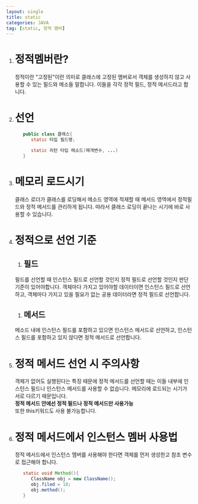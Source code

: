 ```yaml
---
layout: single
title: static
categories: JAVA
tag: [static, 정적 멤버]
---
```


1. # 정적멤버란?
   정적이란 "고정된"이란 의미로 클래스에 고정된 멤버로서 객체를 생성하지 않고 사용할 수 있는 필드와 메소들 말합니다. 이들을 각각 정적 필드, 
   정적 메서드라고 합니다.
1. # 선언
   ```java
      public class 클래스{
         static 타입 필드명;

         static 리턴 타입 메소드(매개변수, ...)
      }
   ```
1. # 메모리 로드시기
   클래스 로더가 클래스를 로딩해서 메소드 영역에 적재할 때 메서드 영역에서 정적필드와 정적 메서드를 관리하게 됩니다. 따라서 클래스 로딩이 끝나는 
   시기에 바로 사용할 수 있습니다.
1. # 정적으로 선언 기준
   1. ## 필드
   필드를 선언할 때 인스턴스 필드로 선언할 것인지 정적 필드로 선언할 것인지 판단 기준이 있어야합니다. 객체마다 가지고 있어야할 데이터이면 인스턴스 필드로 선언하고, 객체마다 가지고 있을 필요가 없는 공용 데이터라면 정적 필드로 선언합니다.
   1. ## 메서드
   메소드 내에 인스턴스 필드를 포함하고 있으면 인스턴스 메서드로 선언하고, 인스턴스 필드를 포함하고 있지 않다면 정적 메서드로 선언합니다.
1. # 정적 메서드 선언 시 주의사항
   객체가 없어도 실행된다는 특징 때문에 정적 메서드를 선언할 때는 이들 내부에 인스턴스 필드나 인스턴스 메서드를 사용할 수 없습니다. 메모리에 로드되는 시기가 서로 다르기 때문입니다.   
   __정적 메서드 안에선 정적 필드나 정적 메서드만 사용가능__   
   또한 this키워드도 사용 불가능합니다.
1. # 정적 메서드에서 인스턴스 멤버 사용법
   정적 메서드에서 인스턴스 멤버를 사용해야 한다면 객체를 먼저 생성한고 참조 변수로 접근해야 합니다.
   ```java 
      static void Method(){
         ClassName obj = new ClassName();
         obj.filed = 10;
         obj.method();
      }
   ```